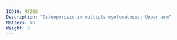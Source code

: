 ```yaml
---
ICD10: M8202
Description: "Osteoporosis in multiple myelomatosis: Upper arm"
Matters: No
Weight: 0
---
```

